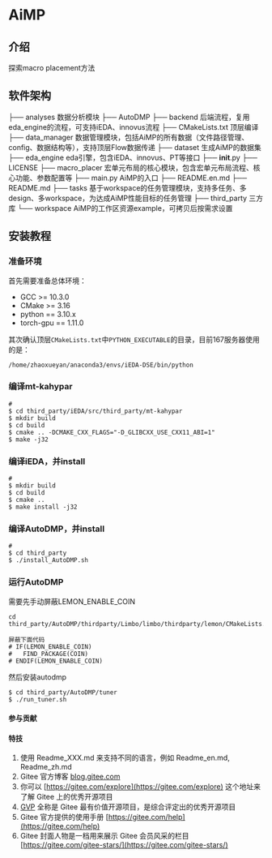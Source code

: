 # AiMP

## 介绍
探索macro placement方法

## 软件架构
├── analyses 数据分析模块
├── AutoDMP
├── backend 后端流程，复用eda_engine的流程，可支持iEDA、innovus流程
├── CMakeLists.txt 顶层编译
├── data_manager 数据管理模块，包括AiMP的所有数据（文件路径管理、config、数据结构等），支持顶层Flow数据传递
├── dataset 生成AiMP的数据集
├── eda_engine eda引擎，包含iEDA、innovus、PT等接口
├── __init__.py
├── LICENSE
├── macro_placer 宏单元布局的核心模块，包含宏单元布局流程、核心功能、参数配置等
├── main.py AiMP的入口
├── README.en.md
├── README.md
├── tasks 基于workspace的任务管理模块，支持多任务、多design、多workspace，为达成AiMP性能目标的任务管理
├── third_party 三方库
└── workspace AiMP的工作区资源example，可拷贝后按需求设置


## 安装教程

### 准备环境

首先需要准备总体环境：

- GCC >= 10.3.0
- CMake >= 3.16
- python == 3.10.x
- torch-gpu == 1.11.0

其次确认顶层```CMakeLists.txt```中```PYTHON_EXECUTABLE```的目录，目前167服务器使用的是：

```
/home/zhaoxueyan/anaconda3/envs/iEDA-DSE/bin/python
```

### 编译mt-kahypar

```Shell
# 
$ cd third_party/iEDA/src/third_party/mt-kahypar
$ mkdir build
$ cd build
$ cmake .. -DCMAKE_CXX_FLAGS="-D_GLIBCXX_USE_CXX11_ABI=1"
$ make -j32 
```

### 编译iEDA，并install

```Shell
# 
$ mkdir build
$ cd build
$ cmake ..
$ make install -j32 
```

### 编译AutoDMP，并install

```Shell
# 
$ cd third_party
$ ./install_AutoDMP.sh
```

### 运行AutoDMP

需要先手动屏蔽LEMON_ENABLE_COIN
```
cd third_party/AutoDMP/thirdparty/Limbo/limbo/thirdparty/lemon/CMakeLists.txt

屏蔽下面代码
# IF(LEMON_ENABLE_COIN)
#   FIND_PACKAGE(COIN)
# ENDIF(LEMON_ENABLE_COIN)
```

然后安装autodmp
```Shell
$ cd third_party/AutoDMP/tuner
$ ./run_tuner.sh
```

#### 参与贡献


#### 特技

1.  使用 Readme\_XXX.md 来支持不同的语言，例如 Readme\_en.md, Readme\_zh.md
2.  Gitee 官方博客 [blog.gitee.com](https://blog.gitee.com)
3.  你可以 [https://gitee.com/explore](https://gitee.com/explore) 这个地址来了解 Gitee 上的优秀开源项目
4.  [GVP](https://gitee.com/gvp) 全称是 Gitee 最有价值开源项目，是综合评定出的优秀开源项目
5.  Gitee 官方提供的使用手册 [https://gitee.com/help](https://gitee.com/help)
6.  Gitee 封面人物是一档用来展示 Gitee 会员风采的栏目 [https://gitee.com/gitee-stars/](https://gitee.com/gitee-stars/)
